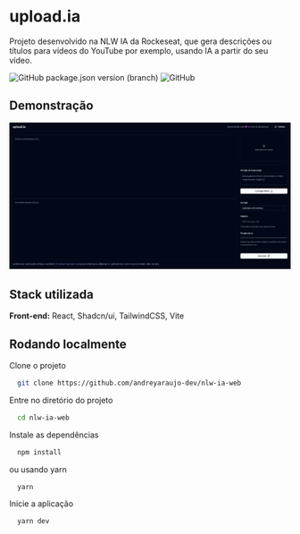 
# upload.ia

Projeto desenvolvido na NLW IA da Rockeseat, que gera descrições ou títulos para vídeos do YouTube por exemplo, usando IA a partir do seu vídeo.

![GitHub package.json version (branch)](https://img.shields.io/github/package-json/v/andreyaraujo-dev/nlw-ia-web/main)
![GitHub](https://img.shields.io/github/license/andreyaraujo-dev/nlw-ia-web)

## Demonstração

![print](./.github/nlw-ia-web.png)

## Stack utilizada

**Front-end:** React, Shadcn/ui, TailwindCSS, Vite

## Rodando localmente

Clone o projeto

```bash
  git clone https://github.com/andreyaraujo-dev/nlw-ia-web
```

Entre no diretório do projeto

```bash
  cd nlw-ia-web
```

Instale as dependências

```bash
  npm install
```

ou usando yarn

```bash
  yarn
```

Inicie a aplicação

```bash
  yarn dev
```
